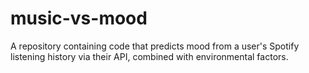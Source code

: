 # music-vs-mood
A repository containing code that predicts mood from a user's Spotify listening history via their API, combined with environmental factors.
